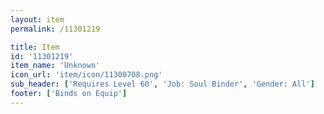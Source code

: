 ```yaml
---
layout: item
permalink: /11301219

title: Item
id: '11301219'
item_name: 'Unknown'
icon_url: 'item/icon/11300708.png'
sub_header: ['Requires Level 60', 'Job: Soul Binder', 'Gender: All']
footer: ['Binds on Equip']
---
```


